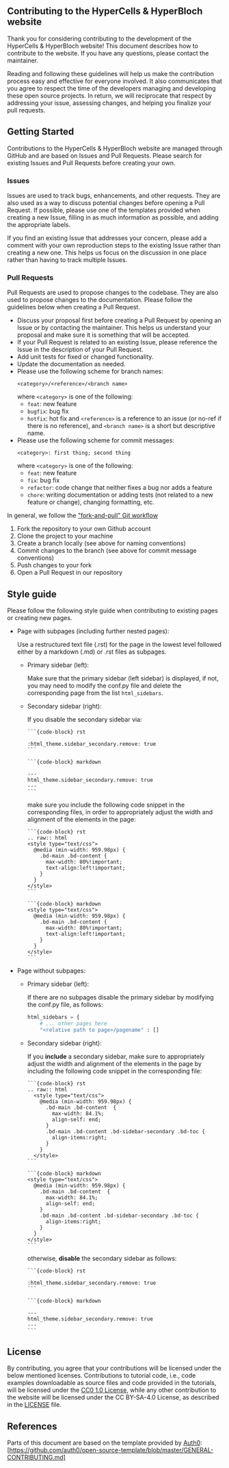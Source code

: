 ## Contributing to the HyperCells & HyperBloch website

Thank you for considering contributing to the development of the HyperCells & HyperBloch website!
This document describes how to contribute to the website. If you have any questions,
please contact the maintainer.

Reading and following these guidelines will help us make the contribution process
easy and effective for everyone involved. It also communicates that you agree to
respect the time of the developers managing and developing these open source projects.
In return, we will reciprocate that respect by addressing your issue, assessing changes,
and helping you finalize your pull requests.


## Getting Started

Contributions to the HyperCells & HyperBloch website are managed through GitHub and are based on Issues
and Pull Requests. Please search for existing Issues and Pull Requests before creating
your own.

### Issues

Issues are used to track bugs, enhancements, and other requests. They are also
used as a way to discuss potential changes before opening a Pull Request.
If possible, please use one of the templates provided when creating a new Issue,
filling in as much information as possible, and adding the appropriate labels.

If you find an existing Issue that addresses your concern, please add a comment
with your own reproduction steps to the existing Issue rather than creating a new
one. This helps us focus on the discussion in one place rather than having to track
multiple Issues.

### Pull Requests

Pull Requests are used to propose changes to the codebase. They are also used
to propose changes to the documentation. Please follow the guidelines below when
creating a Pull Request.

- Discuss your proposal first before creating a Pull Request by opening an Issue
  or by contacting the maintainer. This helps us understand your proposal and make
  sure it is something that will be accepted.
- If your Pull Request is related to an existing Issue, please reference the Issue
  in the description of your Pull Request.
- Add unit tests for fixed or changed functionality.
- Update the documentation as needed.
- Please use the following scheme for branch names:
  ```
  <category>/<reference>/<branch name>
  ```
  where `<category>` is one of the following:
    - `feat`: new feature
    - `bugfix`: bug fix
    - `hotfix`: hot fix
  and `<reference>` is a reference to an issue (or no-ref if there is no reference),
  and `<branch name>` is a short but descriptive name.
- Please use the following scheme for commit messages:
  ```
  <category>: first thing; second thing
  ```
  where `<category>` is one of the following:
  - `feat`: new feature
  - `fix`: bug fix
  - `refactor`: code change that neither fixes a bug nor adds a feature
  - `chore`: writing documentation or adding tests (not related to a new feature or change), changing formatting, etc.

In general, we follow the <a target="_blank" href="https://github.com/susam/gitpr">"fork-and-pull" Git workflow</a>
1. Fork the repository to your own Github account
2. Clone the project to your machine
3. Create a branch locally (see above for naming conventions)
4. Commit changes to the branch (see above for commit message conventions)
5. Push changes to your fork
6. Open a Pull Request in our repository

## Style guide

Please follow the following style guide when contributing to existing pages or creating new pages. 

- Page with subpages (including further nested pages): 

  Use a restructured text file  (.rst) for the page in the lowest level followed either by a markdown 
  (.md) or .rst files as subpages. 
  - Primary sidebar (left):

    Make sure that the primary sidebar (left sidebar) is displayed, if not, you may need 
    to modify the conf.py file and delete the corresponding page from the list `html_sidebars`.
  - Secondary sidebar (right):

    If you disable the secondary sidebar via:

    ````{tab-set-code}
    ```{code-block} rst
    
    :html_theme.sidebar_secondary.remove: true
    ```

    ```{code-block} markdown

    ---
    html_theme.sidebar_secondary.remove: true
    ---
    ```
    ````

    make sure you include the following code snippet in the corresponding files, 
    in order to appropriately adjust the width and alignment of the elements in the page:

    ````{tab-set-code}
    ```{code-block} rst
    .. raw:: html
    <style type="text/css">
      @media (min-width: 959.98px) {
        .bd-main .bd-content {
          max-width: 80%!important; 
          text-align:left!important;
        }
      }
    </style>
    ```

    ```{code-block} markdown
    <style type="text/css">
      @media (min-width: 959.98px) {
        .bd-main .bd-content {
          max-width: 80%!important; 
          text-align:left!important;
        }
      }
    </style>
    ```
    ````

- Page without subpages: 

  - Primary sidebar (left):

    If there are no subpages disable the primary sidebar by modifying
    the conf.py file,  as follows:
    ```python
    html_sidebars = { 
	    # ... other pages here
	    "<relative path to page>/pagename" : []
    ```
  - Secondary sidebar (right):
  
    If you **include** a secondary sidebar, make sure to appropriately adjust the width and alignment 
    of the elements in the page by including the following code snippet in the corresponding file:

    ````{tab-set-code}
    ```{code-block} rst
    .. raw:: html
      <style type="text/css">
        @media (min-width: 959.98px) {
          .bd-main .bd-content  {
            max-width: 84.1%;
            align-self: end;
          }
          .bd-main .bd-content .bd-sidebar-secondary .bd-toc {
            align-items:right;
          }
        }
      </style>
    ```

    ```{code-block} markdown
    <style type="text/css">
      @media (min-width: 959.98px) {
        .bd-main .bd-content  {
          max-width: 84.1%;
          align-self: end;
        }
        .bd-main .bd-content .bd-sidebar-secondary .bd-toc {
          align-items:right;
        }
      }
    </style>
    ```
    ````

    otherwise, **disable** the secondary sidebar as follows:

    ````{tab-set-code}
    ```{code-block} rst
 
    :html_theme.sidebar_secondary.remove: true
    ```

    ```{code-block} markdown

    ---
    html_theme.sidebar_secondary.remove: true
    ---
    ```
    ````

## License

By contributing, you agree that your contributions will be licensed under the below
mentioned licenses.
Contributions to tutorial code, i.e., code examples downloadable as source files and
code provided in the tutorials, will be licensed under the [CC0 1.0 License](license_code.txt),
while any other contribution to the website will be licensed under the CC BY-SA-4.0 License,
as described in the [LICENSE](LICENSE.txt) file.

## References

Parts of this document are based on the template provided by [Auth0](https://github.com/auth0):
[https://github.com/auth0/open-source-template/blob/master/GENERAL-CONTRIBUTING.md]